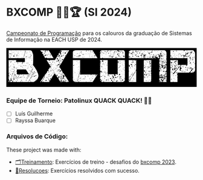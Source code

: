 # BXCOMP 👩‍💻🏆 (SI 2024)
[Campeonato de Programação](https://www.each.usp.br/petsi/bxcomp2023/assets/html/desafios.html) para os calouros da graduação de Sistemas de Informação na EACH USP de 2024.

![Logo do BXcomp](/bxcomp.png)


### Equipe de Torneio: Patolinux QUACK QUACK! 🍹🦆
- [ ] Luís Guilherme 
- [ ] Rayssa Buarque 

### Arquivos de Código:
These project was made with:
- [🗂️Treinamento](./Treinamento/): Exercícios de treino - desafios do [bxcomp 2023](https://www.each.usp.br/petsi/bxcomp2023/assets/html/etapa0.html).
- [📁Resolucoes](./Resolucoes/): Exercícios resolvidos com sucesso.